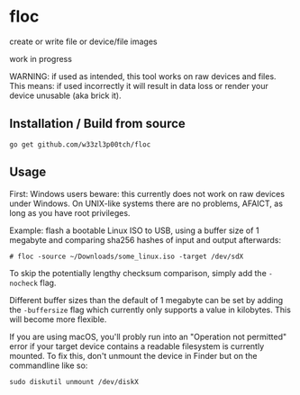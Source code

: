 # floc
create or write file or device/file images

work in progress

WARNING: if used as intended, this tool works on raw devices and files. This means: if used incorrectly it will result in data loss or render your device unusable (aka brick it).

## Installation / Build from source
```
go get github.com/w33zl3p00tch/floc
```

## Usage
First: Windows users beware: this currently does not work on raw devices under Windows. On UNIX-like systems there are no problems, AFAICT, as long as you have root privileges.

Example: flash a bootable Linux ISO to USB, using a buffer size of 1 megabyte and comparing sha256 hashes of input and output afterwards:
```
# floc -source ~/Downloads/some_linux.iso -target /dev/sdX
```
To skip the potentially lengthy checksum comparison, simply add the ```-nocheck``` flag.

Different buffer sizes than the default of 1 megabyte can be set by adding the ```-buffersize``` flag which currently only supports a value in kilobytes. This will become more flexible.

If you are using macOS, you'll probly run into an "Operation not permitted" error if your target device contains a readable filesystem is currently mounted. To fix this, don't unmount the device in Finder but on the commandline like so:
```
sudo diskutil unmount /dev/diskX
```
